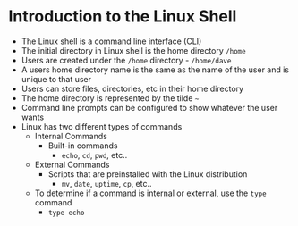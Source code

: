 # Introduction to the Linux Shell

- The Linux shell is a command line interface (CLI)
- The initial directory in Linux shell is the home directory `/home`
- Users are created under the `/home` directory - `/home/dave`
- A users home directory name is the same as the name of the user and is unique to that user
- Users can store files, directories, etc in their home directory
- The home directory is represented by the tilde `~`
- Command line prompts can be configured to show whatever the user wants
- Linux has two different types of commands
  - Internal Commands
    - Built-in commands
      - `echo`, `cd`, `pwd`, etc..
  - External Commands
    - Scripts that are preinstalled with the Linux distribution
      - `mv`, `date`, `uptime`, `cp`, etc..
  - To determine if a command is internal or external, use the `type` command
    - `type echo`
